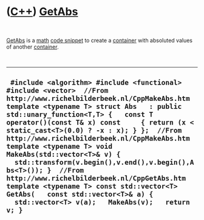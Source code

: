



 

 

 

 

 

([C++](Cpp.htm)) [GetAbs](CppGetAbs.htm)
========================================

 

[GetAbs](CppGetAbs.htm) is a [math](CppMath.htm) [code
snippet](CppCodeSnippets.htm) to create a [container](CppContainer.htm)
with absoluted values of another [container](CppContainer.htm).

 

  ------------------------------------------------------------------------------------------------------------------------------------------------------------------------------------------------------------------------------------------------------------------------------------------------------------------------------------------------------------------------------------------------------------------------------------------------------------------------------------------------------------------------------------------------------------------------------------------------------------------------------------------------------------
  ` #include <algorithm> #include <functional> #include <vector>  //From http://www.richelbilderbeek.nl/CppMakeAbs.htm template <typename T> struct Abs   : public  std::unary_function<T,T> {   const T operator()(const T& x) const     { return (x < static_cast<T>(0.0) ? -x : x); } };  //From http://www.richelbilderbeek.nl/CppMakeAbs.htm template <typename T> void MakeAbs(std::vector<T>& v) {   std::transform(v.begin(),v.end(),v.begin(),Abs<T>()); }  //From http://www.richelbilderbeek.nl/CppGetAbs.htm template <typename T> const std::vector<T> GetAbs(   const std::vector<T>& a) {   std::vector<T> v(a);   MakeAbs(v);   return v; }`
  ------------------------------------------------------------------------------------------------------------------------------------------------------------------------------------------------------------------------------------------------------------------------------------------------------------------------------------------------------------------------------------------------------------------------------------------------------------------------------------------------------------------------------------------------------------------------------------------------------------------------------------------------------------

 

 

 

 

 





 



